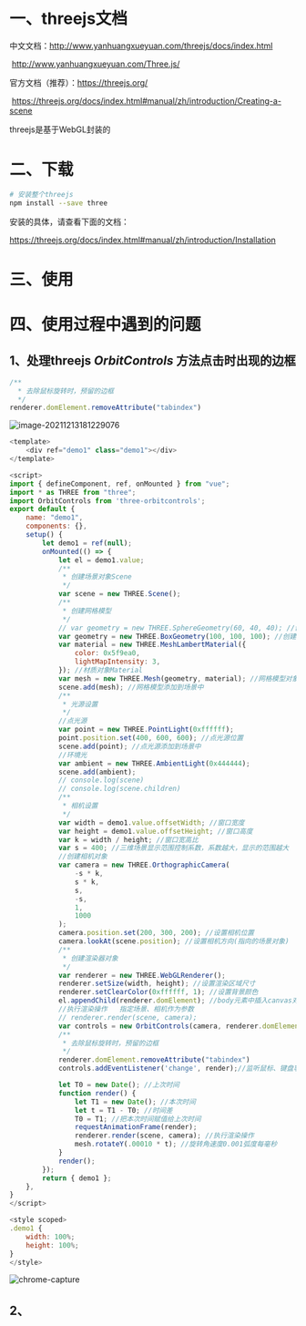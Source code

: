# 一、threejs文档

中文文档：http://www.yanhuangxueyuan.com/threejs/docs/index.html

​				   http://www.yanhuangxueyuan.com/Three.js/

官方文档（推荐）：https://threejs.org/

​                   https://threejs.org/docs/index.html#manual/zh/introduction/Creating-a-scene

threejs是基于WebGL封装的

# 二、下载

```bash
# 安装整个threejs
npm install --save three
```

安装的具体，请查看下面的文档：

https://threejs.org/docs/index.html#manual/zh/introduction/Installation

# 三、使用



# 四、使用过程中遇到的问题

## 1、处理threejs *OrbitControls*  方法点击时出现的边框

```javascript
/**
  * 去除鼠标旋转时，预留的边框
  */
renderer.domElement.removeAttribute("tabindex")
```

![image-20211213181229076](https://gitee.com/Green_chicken/picture/raw/master/markdown/image-20211213181229076.png)

```javascript
<template>
    <div ref="demo1" class="demo1"></div>
</template>

<script>
import { defineComponent, ref, onMounted } from "vue";
import * as THREE from "three";
import OrbitControls from 'three-orbitcontrols';
export default {
    name: "demo1",
    components: {},
    setup() {
        let demo1 = ref(null);
        onMounted(() => {
            let el = demo1.value;
            /**
             * 创建场景对象Scene
             */
            var scene = new THREE.Scene();
            /**
             * 创建网格模型
             */
            // var geometry = new THREE.SphereGeometry(60, 40, 40); //创建一个球体几何对象
            var geometry = new THREE.BoxGeometry(100, 100, 100); //创建一个立方体几何对象Geometry
            var material = new THREE.MeshLambertMaterial({
                color: 0x5f9ea0,
                lightMapIntensity: 3,
            }); //材质对象Material
            var mesh = new THREE.Mesh(geometry, material); //网格模型对象Mesh
            scene.add(mesh); //网格模型添加到场景中
            /**
             * 光源设置
             */
            //点光源
            var point = new THREE.PointLight(0xffffff);
            point.position.set(400, 600, 600); //点光源位置
            scene.add(point); //点光源添加到场景中
            //环境光
            var ambient = new THREE.AmbientLight(0x444444);
            scene.add(ambient);
            // console.log(scene)
            // console.log(scene.children)
            /**
             * 相机设置
             */
            var width = demo1.value.offsetWidth; //窗口宽度
            var height = demo1.value.offsetHeight; //窗口高度
            var k = width / height; //窗口宽高比
            var s = 400; //三维场景显示范围控制系数，系数越大，显示的范围越大
            //创建相机对象
            var camera = new THREE.OrthographicCamera(
                -s * k,
                s * k,
                s,
                -s,
                1,
                1000
            );
            camera.position.set(200, 300, 200); //设置相机位置
            camera.lookAt(scene.position); //设置相机方向(指向的场景对象)
            /**
             * 创建渲染器对象
             */
            var renderer = new THREE.WebGLRenderer();
            renderer.setSize(width, height); //设置渲染区域尺寸
            renderer.setClearColor(0xffffff, 1); //设置背景颜色
            el.appendChild(renderer.domElement); //body元素中插入canvas对象
            //执行渲染操作   指定场景、相机作为参数
            // renderer.render(scene, camera);
            var controls = new OrbitControls(camera, renderer.domElement);//创建控件对象
            /**
             * 去除鼠标旋转时，预留的边框
             */
            renderer.domElement.removeAttribute("tabindex")
            controls.addEventListener('change', render);//监听鼠标、键盘事件

            let T0 = new Date(); //上次时间
            function render() {
                let T1 = new Date(); //本次时间
                let t = T1 - T0; //时间差
                T0 = T1; //把本次时间赋值给上次时间
                requestAnimationFrame(render);
                renderer.render(scene, camera); //执行渲染操作
                mesh.rotateY(.00010 * t); //旋转角速度0.001弧度每毫秒
            }
            render();
        });
        return { demo1 };
    },
}
</script>

<style scoped>
.demo1 {
    width: 100%;
    height: 100%;
}
</style>
```

 ![chrome-capture](https://gitee.com/Green_chicken/picture/raw/master/markdown/chrome-capture.gif)

## 2、